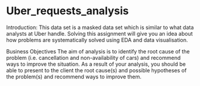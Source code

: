 # Uber_requests_analysis
Introduction: This data set is a masked data set which is similar to what data analysts at Uber handle. Solving this assignment will give you an idea about how problems are systematically solved using EDA and data visualisation.

Business Objectives The aim of analysis is to identify the root cause of the problem (i.e. cancellation and non-availability of cars) and recommend ways to improve the situation. As a result of your analysis, you should be able to present to the client the root cause(s) and possible hypotheses of the problem(s) and recommend ways to improve them.

